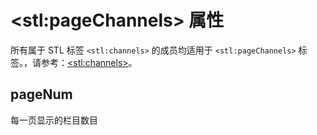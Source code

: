 # &lt;stl:pageChannels&gt; 属性

所有属于 STL 标签 `<stl:channels>` 的成员均适用于 `<stl:pageChannels>` 标签。，请参考：[&lt;stl:channels&gt;](/channels)。

## pageNum

每一页显示的栏目数目
